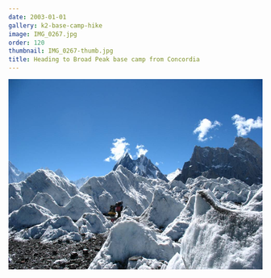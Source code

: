 ```yaml
---
date: 2003-01-01
gallery: k2-base-camp-hike
image: IMG_0267.jpg
order: 120
thumbnail: IMG_0267-thumb.jpg
title: Heading to Broad Peak base camp from Concordia
---
```


![Heading to Broad Peak base camp from Concordia](./IMG_0267.jpg)